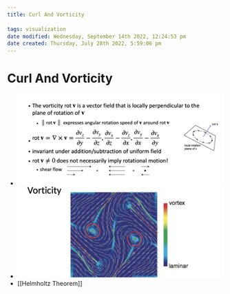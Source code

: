 ```yaml
---
title: Curl And Vorticity

tags: visualization 
date modified: Wednesday, September 14th 2022, 12:24:53 pm
date created: Thursday, July 28th 2022, 5:59:06 pm
---
```


# Curl And Vorticity
- ![](assets/Screenshot%202022-09-14%20at%2012.24.21%20PM.png)
- ![](assets/Screenshot%202022-09-14%20at%2012.24.46%20PM.png)
- [[Helmholtz Theorem]]

